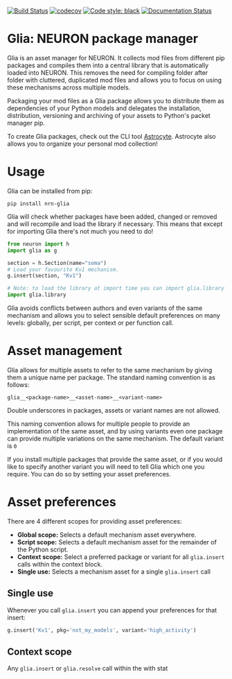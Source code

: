 [![Build Status](https://travis-ci.org/dbbs-lab/glia.svg?branch=master)](https://travis-ci.org/dbbs-lab/glia)
[![codecov](https://codecov.io/gh/dbbs-lab/glia/branch/master/graph/badge.svg)](https://codecov.io/gh/dbbs-lab/glia)
[![Code style: black](https://img.shields.io/badge/code%20style-black-000000.svg)](https://github.com/psf/black)
[![Documentation Status](https://readthedocs.org/projects/nrn-glia/badge/?version=latest)](https://nrn-glia.readthedocs.io/en/latest/?badge=latest)

# Glia: NEURON package manager

Glia is an asset manager for NEURON. It collects mod files from
different pip packages and compiles them into a central library that is
automatically loaded into NEURON. This removes the need for compiling
folder after folder with cluttered, duplicated mod files and allows you
to focus on using these mechanisms across multiple models.

Packaging your mod files as a Glia package allows you to distribute them
as dependencies of your Python models and delegates the installation,
distribution, versioning and archiving of your assets to Python's packet
manager pip.

To create Glia packages, check out the CLI tool
[Astrocyte](https://astrocyte.readthedocs.io/en/latest/). Astrocyte also
allows you to organize your personal mod collection\!

# Usage

Glia can be installed from pip:

    pip install nrn-glia

Glia will check whether packages have been added, changed or removed and
will recompile and load the library if necessary. This means that except
for importing Glia there's not much you need to do\!

``` python
from neuron import h
import glia as g

section = h.Section(name="soma")
# Load your favourite Kv1 mechanism.
g.insert(section, "Kv1")

# Note: to load the library at import time you can import glia.library instead
import glia.library
```

Glia avoids conflicts between authors and even variants of the same
mechanism and allows you to select sensible default preferences on many
levels: globally, per script, per context or per function call.

# Asset management

Glia allows for multiple assets to refer to the same mechanism by giving
them a unique name per package. The standard naming convention is as
follows:

    glia__<package-name>__<asset-name>__<variant-name>

Double underscores in packages, assets or variant names are not allowed.

This naming convention allows for multiple people to provide an
implementation of the same asset, and by using variants even one package
can provide multiple variations on the same mechanism. The default
variant is `0`

If you install multiple packages that provide the same asset, or if you
would like to specify another variant you will need to tell Glia which
one you require. You can do so by setting your asset preferences.

# Asset preferences

There are 4 different scopes for providing asset preferences:

  - **Global scope:** Selects a default mechanism asset everywhere.
  - **Script scope:** Selects a default mechanism asset for the
    remainder of the Python script.
  - **Context scope:** Select a preferred package or variant for all
    `glia.insert` calls within the context block.
  - **Single use:** Selects a mechanism asset for a single `glia.insert`
    call

## Single use

Whenever you call `glia.insert` you can append your preferences for that
insert:

``` python
g.insert('Kv1', pkg='not_my_models', variant='high_activity')
```

## Context scope

Any `glia.insert` or `glia.resolve` call within the with stat
